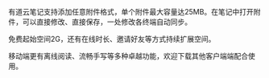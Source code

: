有道云笔记支持添加任意附件格式，单个附件最大容量达25MB。在笔记中打开附件，可以直接修改、直接保存，一处修改各终端自动同步。

免费起始空间2G，还有在线时长、邀请好友等方式持续扩展空间。

移动端更有离线阅读、流畅手写等多种卓越功能，欢迎下载其他客户端端配合使用。